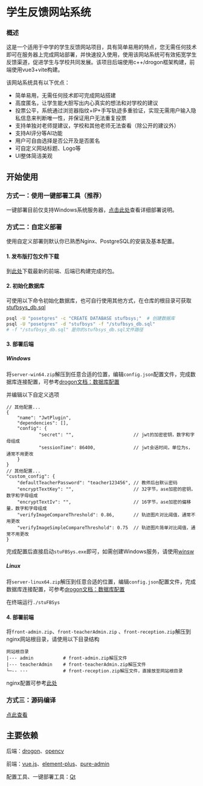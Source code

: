 # 学生反馈网站系统
### 概述

这是一个适用于中学的学生反馈网站项目，具有简单易用的特点，您无需任何技术即可在服务器上完成网站部署，并快速投入使用，使用该网站系统可有效拓宽学生反馈渠道，促进学生与学校共同发展。该项目后端使用c++/drogon框架构建，前端使用vue3+vite构建。

该网站系统具有以下优点：

- 简单易用，无需任何技术即可完成网站搭建
- 高度匿名，让学生能大胆写出内心真实的想法和对学校的建议
- 投票公平，系统通过浏览器指纹+IP+手写轨迹多重验证，实现无需用户输入隐私信息来判断唯一性，并保证用户无法重复投票
- 支持单独对老师提建议，学校和其他老师无法查看（除公开的建议外）
- 支持AI评分等AI功能
- 用户可自由选择是否公开及是否匿名
- 可自定义网站标题、Logo等
- UI整体简洁美观

## 开始使用

### 方式一：使用一键部署工具（推荐）

一键部署目前仅支持Windows系统服务器，[点击此处](https://github.com/jin-ct/stufbsys/blob/master/docs/%E4%B8%80%E9%94%AE%E9%83%A8%E7%BD%B2%E8%AF%A6%E7%BB%86%E6%93%8D%E4%BD%9C%E8%AF%B4%E6%98%8E.md)查看详细部署说明。

### 方式二：自定义部署

使用自定义部署则默认你已熟悉Nginx、PostgreSQL的安装及基本配置。

#### 1. 发布版打包文件下载

到[此处](https://github.com/jin-ct/stufbsys/releases)下载最新的前端、后端已构建完成的包。

#### 2. 初始化数据库

可使用以下命令初始化数据库，也可自行使用其他方式，在仓库的根目录可获取[stufbsys_db.sql](https://github.com/jin-ct/stufbsys/blob/master/stufbsys_db.sql)

```bash
psql -U "posetgres" -c "CREATE DATABASE stufbsys;"  # 创建数据库
psql -U "posetgres" -d "stufbsys" -f "/stufbsys_db.sql"
# -f "/stufbsys_db.sql" 是你的stufbsys_db.sql文件路径
```

#### 3. 部署后端

##### Windows

将`server-win64.zip`解压到任意合适的位置，编辑`config.json`配置文件，完成数据库连接配置，可参考[drogon文档：数据库配置](https://drogonframework.github.io/drogon-docs/#/CHN/CHN-11-%E9%85%8D%E7%BD%AE%E6%96%87%E4%BB%B6?id=db_clients%e6%95%b0%e6%8d%ae%e5%ba%93%e5%ae%a2%e6%88%b7%e7%ab%af)

并编辑以下自定义选项

```
// 其他配置...
{
    "name": "JwtPlugin",
    "dependencies": [],
    "config": {
        	"secret": "",                      // jwt的加密密钥，数字和字母组成
        	"sessionTime": 86400,  			   // jwt会话时间，单位为s，通常不用更改
    }
}
// 其他配置...
"custom_config": {
    "defaultTeacherPassword": "teacher123456", // 教师后台默认密码
    "encryptTextKey": "",                      // 32字节，ase加密的密钥，数字和字母组成
    "encryptTextIv": "",                       // 16字节，ase加密的偏移量，数字和字母组成
    "verifyImageCompareThreshold": 0.86,       // 轨迹图片对比阈值，通常不用更改
    "verifyImageSimpleCompareThreshold": 0.75  // 轨迹图片简单对比阈值，通常不用更改
}
```

完成配置后直接启动`stuFBSys.exe`即可，如需创建Windows服务，请使用[winsw](https://github.com/winsw/winsw)

##### Linux

将`server-linux64.zip`解压到任意合适的位置，编辑`config.json`配置文件，完成数据库连接配置，可参考[drogon文档：数据库配置](https://drogonframework.github.io/drogon-docs/#/CHN/CHN-11-%E9%85%8D%E7%BD%AE%E6%96%87%E4%BB%B6?id=db_clients%e6%95%b0%e6%8d%ae%e5%ba%93%e5%ae%a2%e6%88%b7%e7%ab%af)

在终端运行`./stuFBSys`

#### 4. 部署前端

将`front-admin.zip`、`front-teacherAdmin.zip` 、`front-reception.zip`解压到nginx网站根目录，请使用以下目录结构

```
网站根目录
|--- admin           # front-admin.zip解压文件
|--- teacherAdmin    # front-teacherAdmin.zip解压文件
└─-- ···             # front-reception.zip解压文件，直接放至网站根目录
```

nginx配置可参考[此处](https://github.com/jin-ct/stufbsys/blob/master/tools/installer/windows/package/nginx/conf/nginx.conf)

### 方式三：源码编译

[点此查看](https://github.com/jin-ct/stufbsys/blob/master/docs/%E6%BA%90%E7%A0%81%E7%BC%96%E8%AF%91.md)

## 主要依赖

后端：[drogon](https://github.com/drogonframework/drogon)、[opencv](https://github.com/opencv/opencv)

前端：[vue.js](https://cn.vuejs.org/)、[element-plus](https://github.com/element-plus/element-plus)、[pure-admin](https://github.com/pure-admin/vue-pure-admin)

配置工具、一键部署工具：[Qt](https://www.qt.io/)
